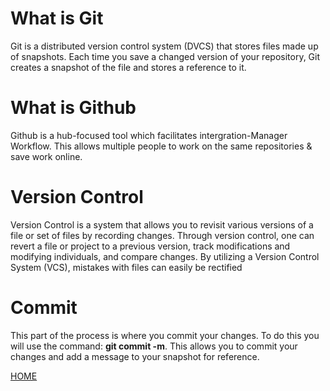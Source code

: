 # What is Git
Git is a distributed version control system (DVCS) that stores files made up of snapshots. Each time you save a changed version of your repository, Git creates a snapshot of the file and stores a reference to it.
# What is Github
Github is a hub-focused tool which facilitates intergration-Manager Workflow. This allows multiple people to work on the same repositories & save work online. 
# Version Control
Version Control is a system that allows you to revisit various versions of a file or set of files by recording changes. Through version control, one can revert a file or project to a previous version, track modifications and modifying individuals, and compare changes. By utilizing a Version Control System (VCS), mistakes with files can easily be rectified
# Commit
This part of the process is where you commit your changes. To do this you will use the command: **git commit -m**. This allows you to commit your changes and add a message to your snapshot for reference.

[HOME](https://shiloh206.github.io/reading-notes)
